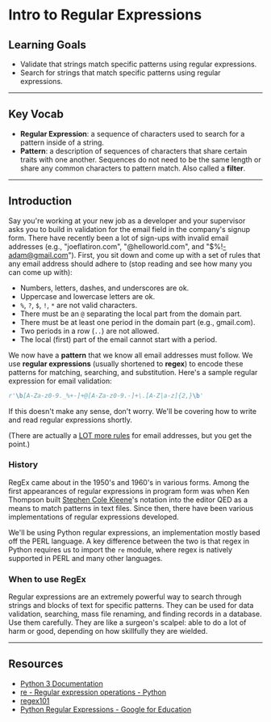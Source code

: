 # Intro to Regular Expressions

## Learning Goals

- Validate that strings match specific patterns using regular expressions.
- Search for strings that match specific patterns using regular expressions.

***

## Key Vocab

- **Regular Expression**: a sequence of characters used to search for a pattern
inside of a string.
- **Pattern**: a description of sequences of characters that share certain
traits with one another. Sequences do not need to be the same length or share
any common characters to pattern match. Also called a **filter**.

***

## Introduction

Say you're working at your new job as a developer and your supervisor asks you
to build in validation for the email field in the company's signup form. There
have recently been a lot of sign-ups with invalid email addresses (e.g.,
"joeflatiron.com", "@helloworld.com", and "$%!-adam@gmail.com"). First, you sit
down and come up with a set of rules that any email address should adhere to
(stop reading and see how many you can come up with):

- Numbers, letters, dashes, and underscores are ok.
- Uppercase and lowercase letters are ok.
- `%`, `?`, `$`, `!`, `*` are not valid characters.
- There must be an `@` separating the local part from the domain part.
- There must be at least one period in the domain part (e.g., gmail.com).
- Two periods in a row (`..`) are not allowed.
- The local (first) part of the email cannot start with a period.

We now have a **pattern** that we know all email addresses must follow. We use
**regular expressions** (usually shortened to **regex**) to encode these
patterns for matching, searching, and substitution. Here's a sample regular
expression for email validation:

```py
r'\b[A-Za-z0-9._%+-]+@[A-Za-z0-9.-]+\.[A-Z|a-z]{2,}\b'
```

If this doesn't make any sense, don't worry. We'll be covering how to write and
read regular expressions shortly.

(There are actually a
[LOT more rules](https://en.wikipedia.org/wiki/Email_address#Domain_part) for
email addresses, but you get the point.)

### History

RegEx came about in the 1950's and 1960's in various forms. Among the first
appearances of regular expressions in program form was when Ken Thompson built
[Stephen Cole Kleene](https://en.wikipedia.org/wiki/Stephen_Cole_Kleene)'s
notation into the editor QED as a means to match patterns in text files.
Since then, there have been various implementations of regular expressions
developed.

We'll be using Python regular expressions, an implementation mostly based off
the PERL language. A key difference between the two is that regex in Python
requires us to import the `re` module, where regex is natively supported in
PERL and many other languages.

### When to use RegEx

Regular expressions are an extremely powerful way to search through strings and
blocks of text for specific patterns. They can be used for data validation,
searching, mass file renaming, and finding records in a database. Use them
carefully. They are like a surgeon's scalpel: able to do a lot of harm or good,
depending on how skillfully they are wielded.

***

## Resources

- [Python 3 Documentation](https://docs.python.org/3/)
- [re - Regular expression operations - Python](https://docs.python.org/3/library/re.html)
- [regex101](https://regex101.com/)
- [Python Regular Expressions - Google for Education](https://developers.google.com/edu/python/regular-expressions)
